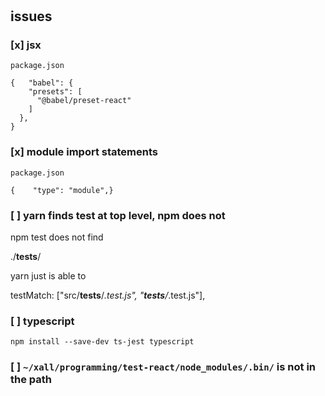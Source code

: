 #

## issues

### [x] jsx

`package.json`

```
{   "babel": {
    "presets": [
      "@babel/preset-react"
    ]
  },
}
```

### [x] module import statements

`package.json`

```
{    "type": "module",}
```

### [ ] yarn finds **test** at top level, npm does not



npm test does not find

./__tests__/

yarn just is able to

testMatch: ["src/__tests__/*.test.js", "__tests__/*.test.js"],

### [ ] typescript

`npm install --save-dev ts-jest typescript`

### [ ] `~/xall/programming/test-react/node_modules/.bin/` is not in the path
